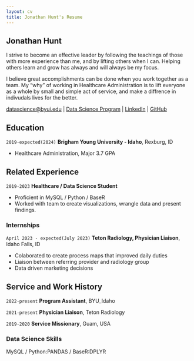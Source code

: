 ```yaml
---
layout: cv
title: Jonathan Hunt's Resume
---
```

## Jonathan Hunt
I strive to become an effective leader by following the teachings of those with more experience than me, and by lifting others when I can. Helping others learn and grow has always and will always be my focus. 

I believe great accomplishments can be done when you work together as a team. My “why” of working in Healthcare Administration is to lift everyone as a whole by small and simple act of service, and make a diffrence in indivudals lives for the better.

<div id="webaddress">
<a href="datascience@byui.edu">datascience@byui.edu</a>
| <a href="https://byuidatascience.github.io/development.html">Data Science Program</a>
| <a href="https://www.linkedin.com/in/huntjohnathan/">LinkedIn</a>
| <a href="https://github.com/Huntj1/Hunt-Resume">GitHub</a>
</div>

<!-- https://www.monique.tech/the-art-of-markdown -->

## Education

`2019-expected(2024)`
__Brigham Young University - Idaho__, Rexburg, ID

- Healthcare Administration, Major 3.7 GPA


## Related Experience
`2019-2023`
__Healthcare / Data Science Student__

- Proficient in MySQL / Python / BaseR
- Worked with team to create visualizations, wrangle data and present findings.

### Internships

`April 2023 - expected(July 2023)`
__Teton Radiology, Physician Liaison__, Idaho Falls, ID

- Colaborated to create process maps that improved daily duties 
- Liaison between referring provider and radiology group  
- Data driven marketing decisions  

## Service and Work History

`2022-present`
__Program Assistant__, BYU_Idaho

`2021-present`
__Physician Liaison__, Teton Radiology

`2019-2020`
__Service Missionary__, Guam, USA

### Data Science Skills
MySQL / Python:PANDAS / BaseR:DPLYR
<!-- ### Footer

Last updated: May 2013 -->


